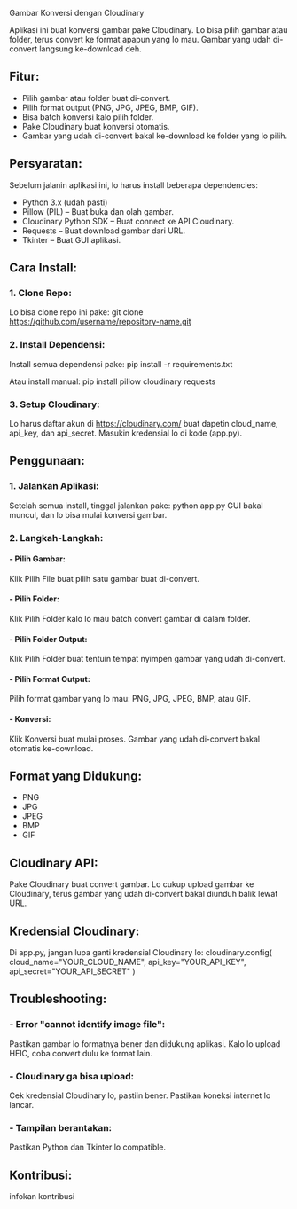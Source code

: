 Gambar Konversi dengan Cloudinary

Aplikasi ini buat konversi gambar pake Cloudinary. Lo bisa pilih gambar atau folder, terus convert ke format apapun yang lo mau. Gambar yang udah di-convert langsung ke-download deh.

## Fitur:
- Pilih gambar atau folder buat di-convert.
- Pilih format output (PNG, JPG, JPEG, BMP, GIF).
- Bisa batch konversi kalo pilih folder.
- Pake Cloudinary buat konversi otomatis.
- Gambar yang udah di-convert bakal ke-download ke folder yang lo pilih.

## Persyaratan:
Sebelum jalanin aplikasi ini, lo harus install beberapa dependencies:

- Python 3.x (udah pasti)
- Pillow (PIL) – Buat buka dan olah gambar.
- Cloudinary Python SDK – Buat connect ke API Cloudinary.
- Requests – Buat download gambar dari URL.
- Tkinter – Buat GUI aplikasi.

## Cara Install:

### 1. Clone Repo:
Lo bisa clone repo ini pake:
git clone https://github.com/username/repository-name.git

### 2. Install Dependensi:
Install semua dependensi pake:
pip install -r requirements.txt

Atau install manual:
pip install pillow cloudinary requests

### 3. Setup Cloudinary:
Lo harus daftar akun di https://cloudinary.com/ buat dapetin cloud_name, api_key, dan api_secret.
Masukin kredensial lo di kode (app.py).

## Penggunaan:

### 1. Jalankan Aplikasi:
Setelah semua install, tinggal jalankan pake:
python app.py
GUI bakal muncul, dan lo bisa mulai konversi gambar.

### 2. Langkah-Langkah:
#### - Pilih Gambar:
Klik Pilih File buat pilih satu gambar buat di-convert.

#### - Pilih Folder:
Klik Pilih Folder kalo lo mau batch convert gambar di dalam folder.

#### - Pilih Folder Output:
Klik Pilih Folder buat tentuin tempat nyimpen gambar yang udah di-convert.

#### - Pilih Format Output:
Pilih format gambar yang lo mau: PNG, JPG, JPEG, BMP, atau GIF.

#### - Konversi:
Klik Konversi buat mulai proses. Gambar yang udah di-convert bakal otomatis ke-download.

## Format yang Didukung:
- PNG
- JPG
- JPEG
- BMP
- GIF

## Cloudinary API:
Pake Cloudinary buat convert gambar. Lo cukup upload gambar ke Cloudinary, terus gambar yang udah di-convert bakal diunduh balik lewat URL.

## Kredensial Cloudinary:
Di app.py, jangan lupa ganti kredensial Cloudinary lo:
cloudinary.config(
    cloud_name="YOUR_CLOUD_NAME", 
    api_key="YOUR_API_KEY", 
    api_secret="YOUR_API_SECRET"
)

## Troubleshooting:

### - Error "cannot identify image file":
Pastikan gambar lo formatnya bener dan didukung aplikasi.
Kalo lo upload HEIC, coba convert dulu ke format lain.

### - Cloudinary ga bisa upload:
Cek kredensial Cloudinary lo, pastiin bener.
Pastikan koneksi internet lo lancar.

### - Tampilan berantakan:
Pastikan Python dan Tkinter lo compatible.

## Kontribusi:
infokan kontribusi


